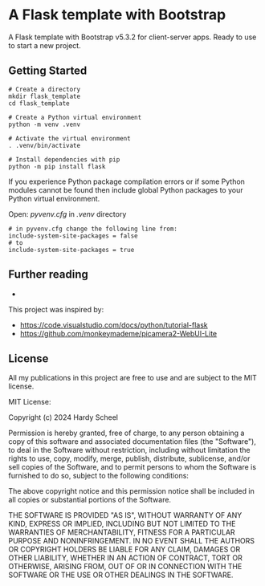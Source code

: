 # A Flask template with Bootstrap
 A Flask template with Bootstrap v5.3.2 for client-server apps. Ready to use to start a new project.

## Getting Started

```shell
# Create a directory
mkdir flask_template
cd flask_template

# Create a Python virtual environment
python -m venv .venv

# Activate the virtual environment
. .venv/bin/activate

# Install dependencies with pip
python -m pip install flask
```

If you experience Python package compilation errors or if some Python modules cannot be found then include global Python packages to your Python virtual environment.

Open: *pyvenv.cfg* in *.venv* directory

```shell
# in pyvenv.cfg change the following line from:
include-system-site-packages = false
# to
include-system-site-packages = true
```

## Further reading
- 

This project was inspired by:
- https://code.visualstudio.com/docs/python/tutorial-flask
- https://github.com/monkeymademe/picamera2-WebUI-Lite

## License
All my publications in this project are free to use and are subject to the MIT license.

MIT License:

Copyright (c) 2024 Hardy Scheel

Permission is hereby granted, free of charge, to any person obtaining a copy
of this software and associated documentation files (the "Software"), to deal
in the Software without restriction, including without limitation the rights
to use, copy, modify, merge, publish, distribute, sublicense, and/or sell
copies of the Software, and to permit persons to whom the Software is
furnished to do so, subject to the following conditions:

The above copyright notice and this permission notice shall be included in all
copies or substantial portions of the Software.

THE SOFTWARE IS PROVIDED "AS IS", WITHOUT WARRANTY OF ANY KIND, EXPRESS OR
IMPLIED, INCLUDING BUT NOT LIMITED TO THE WARRANTIES OF MERCHANTABILITY,
FITNESS FOR A PARTICULAR PURPOSE AND NONINFRINGEMENT. IN NO EVENT SHALL THE
AUTHORS OR COPYRIGHT HOLDERS BE LIABLE FOR ANY CLAIM, DAMAGES OR OTHER
LIABILITY, WHETHER IN AN ACTION OF CONTRACT, TORT OR OTHERWISE, ARISING FROM,
OUT OF OR IN CONNECTION WITH THE SOFTWARE OR THE USE OR OTHER DEALINGS IN THE
SOFTWARE.